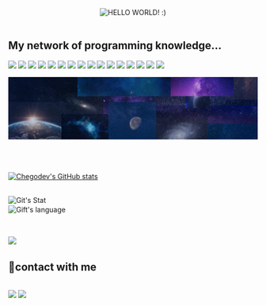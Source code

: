 <!-- "Hero" Header -->
<div align="center">
  <img src="HELLO WORLD!.gif" style="max-width: 100%;" alt="HELLO WORLD! :)" />
</div>

<br/>

<!-- Technologies -->

## My network of programming knowledge...
  <p>
    <img src="https://img.shields.io/badge/-Visual%20Studio%20Code-23A9F2?style=flat-square&logo=Visual%20Studio%20Code&logoColor=white"/>
    <img src="https://img.shields.io/badge/-Github-181717?style=flat-square&logo=GitHub&logoColor=white"/>
    <img src="https://img.shields.io/badge/-Git-F44D27?style=flat-square&logo=Git&logoColor=white"/>
    <img src="https://img.shields.io/badge/-NPM-CB3837?style=flat-square&logo=NPM&logoColor=white"/>
    <img src="https://img.shields.io/badge/-HTML5-E34F26?style=flat-square&logo=HTML5&logoColor=white"/>
    <img src="https://img.shields.io/badge/-CSS3-1572B6?style=flat-square&logo=CSS3&logoColor=white"/>
    <img src="https://img.shields.io/badge/ThreeJs-black?style=for-the-badge&logo=three.js&logoColor=white"/>
    <img src="https://img.shields.io/badge/React-20232A?style=for-the-badge&logo=react&logoColor=61DAFB"/>
    <img src="https://img.shields.io/badge/JavaScript-323330?style=for-the-badge&logo=javascript&logoColor=F7DF1E">
     <img src="https://img.shields.io/badge/Python-FFD43B?style=for-the-badge&logo=python&logoColor=blue">
     <img src="https://img.shields.io/badge/WebAssembly-654FF0?style=for-the-badge&logo=WebAssembly&logoColor=white">
     <img src="https://img.shields.io/badge/Google_chrome-4285F4?style=for-the-badge&logo=Google-chrome&logoColor=white">
     <img src="https://img.shields.io/badge/Bootstrap-563D7C?style=for-the-badge&logo=bootstrap&logoColor=white">
     <img src="https://img.shields.io/badge/Markdown-000000?style=for-the-badge&logo=markdown&logoColor=white">
     <img src="https://img.shields.io/badge/Node%20js-339933?style=for-the-badge&logo=nodedotjs&logoColor=white">
      <img src="https://img.shields.io/badge/Sass-CC6699?style=for-the-badge&logo=sass&logoColor=white">

  </p>

<!-- Banner -->
<div align="center">
  <img src="HELLO WORLD!.png" style="max-width: 100%;" alt="Space Banner Made With Canva" />
</div>
<br />
<br />

<!-- GitHub -->
##
[![Chegodev's GitHub stats](https://github-readme-stats-plum-three.vercel.app/api?username=chegodev)](https://github.com/chegodev/github-readme-stats)

##
 <div>
    <img align="center" src="https://github-readme-streak-stats.herokuapp.com/?user=chegodev" alt="Git's Stat" /><br/>
    <img align="center" src="https://github-readme-stats.vercel.app/api/top-langs?username=chegodev&langs_count=10&show_icons=true&locale=en&layout=compact&theme=light" alt="Gift's language" height="192px"  width="300px"/>
</div>
<br/>

##
![](https://komarev.com/ghpvc/?username=chegodev&color=blueviolet)


<!-- Social -->
## 📣contact with me
<p>
  <br/>
  <a href="https://mail.google.com/mail/u/3/#inbox"><img src="https://img.shields.io/badge/e‑mail-D14836.svg?style=for-the-badge&logo=GMail&logoColor=white"/></a>
  <a href="www.linkedin.com/in/chegodev"><img src="https://img.shields.io/badge/linkedin-0077B5.svg?style=for-the-badge&logo=linkedin&logoColor=white"/></a>
</p>
